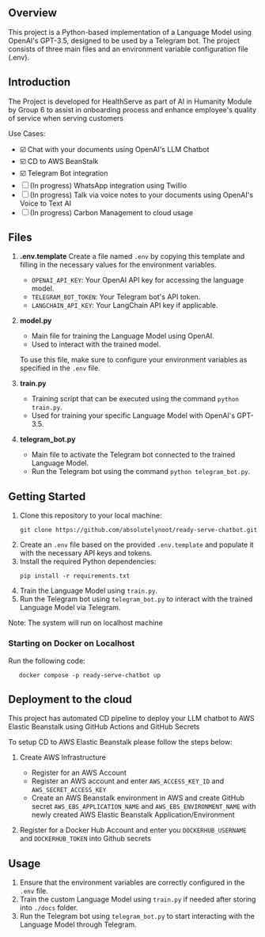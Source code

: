 ## Overview

This project is a Python-based implementation of a Language Model using OpenAI's GPT-3.5, designed to be used by a Telegram bot. The project consists of three main files and an environment variable configuration file (.env).

## Introduction

The Project is developed for HealthServe as part of AI in Humanity Module by Group 6 to assist in onboarding process and enhance employee's quality of service when serving customers 

Use Cases:
- ☑️ Chat with your documents using OpenAI's LLM Chatbot
- ☑️ CD to AWS BeanStalk
- ☑️ Telegram Bot integration
- ☐ (In progress) WhatsApp integration using Twillio
- ☐ (In progress) Talk via voice notes to your documents using OpenAI's Voice to Text AI
- ☐ (In progress) Carbon Management to cloud usage  

## Files

1. **.env.template**
   Create a file named `.env` by copying this template and filling in the necessary values for the environment variables.

   * `OPENAI_API_KEY`: Your OpenAI API key for accessing the language model.
   * `TELEGRAM_BOT_TOKEN`: Your Telegram bot's API token.
   * `LANGCHAIN_API_KEY`: Your LangChain API key if applicable.
2. **model.py**

   * Main file for training the Language Model using OpenAI.
   * Used to interact with the trained model.

   To use this file, make sure to configure your environment variables as specified in the `.env` file.
3. **train.py**

   * Training script that can be executed using the command `python train.py`.
   * Used for training your specific Language Model with OpenAI's GPT-3.5.
4. **telegram_bot.py**

   * Main file to activate the Telegram bot connected to the trained Language Model.
   * Run the Telegram bot using the command `python telegram_bot.py`.

## Getting Started

1. Clone this repository to your local machine:
   ```
   git clone https://github.com/absolutelynoot/ready-serve-chatbot.git
   ```
2. Create an `.env` file based on the provided `.env.template` and populate it with the necessary API keys and tokens.
3. Install the required Python dependencies:
   ```
   pip install -r requirements.txt
   ```
4. Train the Language Model using `train.py`. 
5. Run the Telegram bot using `telegram_bot.py` to interact with the trained Language Model via Telegram.

Note: The system will run on localhost machine

### Starting on Docker on Localhost

Run the following code:
```
   docker compose -p ready-serve-chatbot up 
```

## Deployment to the cloud

This project has automated CD pipeline to deploy your LLM chatbot to AWS Elastic Beanstalk using GitHub Actions and GitHub Secrets

To setup CD to AWS Elastic Beanstalk please follow the steps below:
1. Create AWS Infrastructure
   - Register for an AWS Account
   - Register an AWS account and enter `AWS_ACCESS_KEY_ID` and `AWS_SECRET_ACCESS_KEY`
   - Create an AWS Beanstalk environment in AWS and create GitHub secret `AWS_EBS_APPLICATION_NAME` and `AWS_EBS_ENVIRONMENT_NAME` with newly created AWS Elastic Beanstalk Application/Environment

2. Register for a Docker Hub Account and enter you `DOCKERHUB_USERNAME` and `DOCKERHUB_TOKEN` into Github secrets

## Usage

1. Ensure that the environment variables are correctly configured in the `.env` file.
2. Train the custom Language Model using `train.py` if needed after storing into `./docs` folder.
3. Run the Telegram bot using `telegram_bot.py` to start interacting with the Language Model through Telegram.

